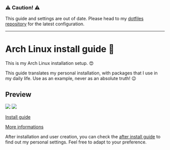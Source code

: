 ### ⚠️ Caution! ⚠️

This guide and settings are out of date. Please head to my [dotfiles repository](https://github.com/gabrielscaranello/dotfiles) for the latest configuration.

---

# Arch Linux install guide 🐧

This is my Arch Linux installation setup. 😍

This guide translates my personal installation, with packages that I use in my daily life. Use as an example, never as an absolute truth! 😉

## Preview

![](https://raw.githubusercontent.com/gabrielscaranello/dotfiles/c7af036dfd376212aeface9cf659ec3bfdcf7a19/preview-1.png)
![](https://raw.githubusercontent.com/gabrielscaranello/dotfiles/c7af036dfd376212aeface9cf659ec3bfdcf7a19/preview-2.png)

[Install guide](install-guide.md)

[More informations](<https://wiki.archlinux.org/title/Installation_guide_(Portugu%C3%AAs)>)

After installation and user creation, you can check the [after install guide](after-install.md) to find out my personal settings. Feel free to adapt to your preference.
